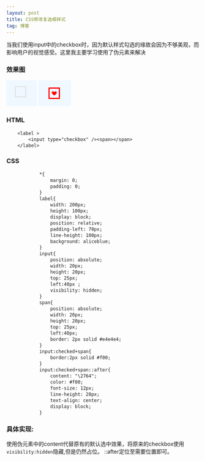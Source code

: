 ```yaml
---
layout: post
title: CSS修改复选框样式
tag: 博客
---
```

当我们使用input中的checkbox时，因为默认样式勾选的缘故会因为不够美观，而影响用户的视觉感受。这里我主要学习使用了伪元素来解决
### 效果图
![](/images/posts//01.png) ![](/images/posts//02.png)
### HTML
```
    <label >
	    <input type="checkbox" /><span></span>
    </label>

```

### CSS
```
            *{
				margin: 0;
				padding: 0;
			}
			label{
				width: 200px;
				height: 100px;
				display: block;
				position: relative;
				padding-left: 70px;
				line-height: 100px;
				background: aliceblue;
			}
			input{
				position: absolute;
				width: 20px;
				height: 20px;
				top: 25px;
				left:40px ;
				visibility: hidden;
			}
			span{
				position: absolute;
				width: 20px;
				height: 20px;
				top: 25px;
				left:40px;
				border: 2px solid #e4e4e4;
			}
			input:checked+span{
				border:2px solid #f00;
			}
			input:checked+span::after{
				content: "\2764";
				color: #f00;
				font-size: 12px;
				line-height: 20px;
				text-align: center;
				display: block;
			}
```

### 具体实现:   
使用伪元素中的content代替原有的默认选中效果，将原来的checkbox使用`visibility:hidden`隐藏,但是仍然占位。
::after定位至需要位置即可。
